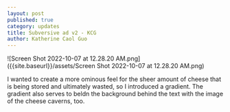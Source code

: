 ```yaml
---
layout: post
published: true
category: updates
title: Subversive ad v2 - KCG
author: Katherine Caol Guo
---
```

![Screen Shot 2022-10-07 at 12.28.20 AM.png]({{site.baseurl}}/assets/Screen Shot 2022-10-07 at 12.28.20 AM.png)


I wanted to create a more ominous feel for the sheer amount of cheese that is being stored and ultimately wasted, so I introduced a gradient. The gradient also serves to beldn the background behind the text with the image of the cheese caverns, too. 

